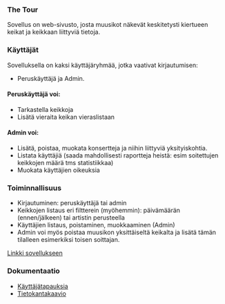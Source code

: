 ### The Tour
Sovellus on web-sivusto, josta muusikot näkevät keskitetysti kiertueen keikat ja keikkaan liittyviä tietoja. 

### Käyttäjät
Sovelluksella on kaksi käyttäjäryhmää, jotka vaativat kirjautumisen:
- Peruskäyttäjä ja Admin.

#### Peruskäyttäjä voi:
- Tarkastella keikkoja
- Lisätä vieraita keikan vieraslistaan

#### Admin voi:
- Lisätä, poistaa, muokata konsertteja ja niihin liittyviä yksityiskohtia.
- Listata käyttäjiä (saada mahdollisesti raportteja heistä: esim soitettujen keikkojen määrä tms statistiikkaa)
- Muokata käyttäjien oikeuksia

### Toiminnallisuus
- Kirjautuminen: peruskäyttäjä tai admin
- Keikkojen listaus eri filtterein (myöhemmin): päivämäärän (ennen/jälkeen) tai artistin perusteella
- Käyttäjien listaus, poistaminen, muokkaaminen (Admin)
- Admin voi myös poistaa muusikon yksittäiseltä keikalta ja lisätä tämän tilalleen esimerkiksi toisen soittajan.




[Linkki sovellukseen](https://tsoha-tour-demo.herokuapp.com)

### Dokumentaatio
- [Käyttäjätapauksia](https://github.com/jokineno/Tour/blob/master/documentation/kayttajatapaukset.md)
- [Tietokantakaavio](https://github.com/jokineno/Tour/blob/master/documentation/tietokantakaavio.png)